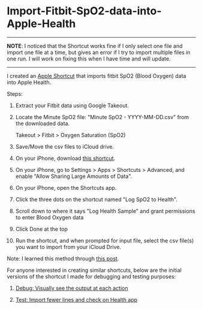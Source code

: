# Import-Fitbit-SpO2-data-into-Apple-Health

***

**NOTE**: I noticed that the Shortcut works fine if I only select one file and import one file at a time, but gives an error if I try to import multiple files in one run. I will work on fixing this when I have time and will update.

***

I created an [Apple Shortcut](https://www.icloud.com/shortcuts/284b613fb2b74e4ba9c8b30bbe79b6cb) that imports fitbit SpO2 (Blood Oxygen) data into Apple Health.

Steps:

1. Extract your Fitbit data using Google Takeout.
2. Locate the Minute SpO2 file: "Minute SpO2 - YYYY-MM-DD.csv" from the downloaded data.

   Takeout > Fitbit > Oxygen Saturation (SpO2)

3. Save/Move the csv files to iCloud drive.
4. On your iPhone, download [this shortcut](https://www.icloud.com/shortcuts/284b613fb2b74e4ba9c8b30bbe79b6cb).
5. On your iPhone, go to Settings > Apps > Shortcuts > Advanced, and enable "Allow Sharing Large Amounts of Data".
6. On your iPhone, open the Shortcuts app.
7. Click the three dots on the shortcut named "Log SpO2 to Health". 
8. Scroll down to where it says "Log Health Sample" and grant permissions to enter Blood Oxygen data
9. Click Done at the top
10. Run the shortcut, and when prompted for input file, select the csv file(s) you want to import from your iCloud Drive.


Note: I learned this method through [this post](https://discussions.apple.com/thread/255897572?sortBy=rank).

For anyone interested in creating similar shortcuts, below are the initial versions of the shortcut I made for debugging and testing purposes:

1. [Debug: Visually see the output at each action](https://www.icloud.com/shortcuts/c8c605be5f354c77ab3ad36910adadf9)
   
2. [Test: Import fewer lines and check on Health app](https://www.icloud.com/shortcuts/41c32edb1b0a4d8d91bf250d851aa1b5)

   
